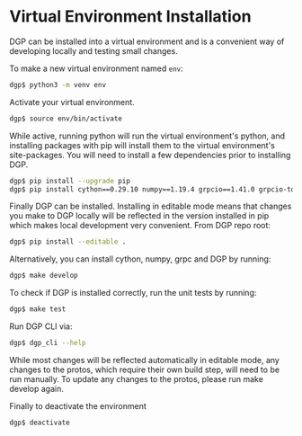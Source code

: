 # Virtual Environment Installation

DGP can be installed into a virtual environment and is a convenient way of developing locally and testing small changes.

To make a new virtual environment named ```env```:

```sh
dgp$ python3 -m venv env
```

Activate your virtual environment.
```sh
dgp$ source env/bin/activate
```
While active, running python will run the virtual environment's python, and installing packages with pip will install them to the virtual environment's site-packages. You will need to install a few dependencies prior to installing DGP.

```sh
dgp$ pip install --upgrade pip
dgp$ pip install cython==0.29.10 numpy==1.19.4 grpcio==1.41.0 grpcio-tools==1.41.0
```

Finally DGP can be installed. Installing in editable mode means that changes you make to DGP locally will be reflected in the version installed in pip which makes local development very convenient. From DGP repo root:
```sh
dgp$ pip install --editable .
```
Alternatively, you can install cython, numpy, grpc and DGP by running:
```sh
dgp$ make develop
```

To check if DGP is installed correctly, run the unit tests by running:
```sh
dgp$ make test
```

Run DGP CLI via:
```sh
dgp$ dgp_cli --help
```

While most changes will be reflected automatically in editable mode, any changes to the protos, which require their own build step, will need to be run manually.
To update any changes to the protos, please run make develop again.


Finally to deactivate the environment
```sh
dgp$ deactivate
```
